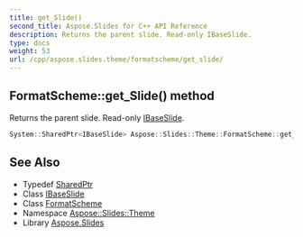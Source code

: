 ```yaml
---
title: get_Slide()
second_title: Aspose.Slides for C++ API Reference
description: Returns the parent slide. Read-only IBaseSlide.
type: docs
weight: 53
url: /cpp/aspose.slides.theme/formatscheme/get_slide/
---
```

## FormatScheme::get_Slide() method


Returns the parent slide. Read-only [IBaseSlide](../../../aspose.slides/ibaseslide/).

```cpp
System::SharedPtr<IBaseSlide> Aspose::Slides::Theme::FormatScheme::get_Slide() override
```

## See Also

* Typedef [SharedPtr](../../system/sharedptr/)
* Class [IBaseSlide](../../aspose.slides/ibaseslide/)
* Class [FormatScheme](./)
* Namespace [Aspose::Slides::Theme](../)
* Library [Aspose.Slides](../../)